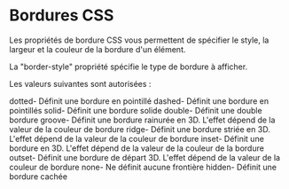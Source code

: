 # Bordures CSS

Les propriétés de bordure CSS vous permettent de spécifier le style, la largeur et la couleur de la bordure d'un élément.

La "border-style" propriété spécifie le type de bordure à afficher.

Les valeurs suivantes sont autorisées :

dotted- Définit une bordure en pointillé
dashed- Définit une bordure en pointillés
solid- Définit une bordure solide
double- Définit une double bordure
groove- Définit une bordure rainurée en 3D. L'effet dépend de la valeur de la couleur de bordure
ridge- Définit une bordure striée en 3D. L'effet dépend de la valeur de la couleur de bordure
inset- Définit une bordure en 3D. L'effet dépend de la valeur de la couleur de la bordure
outset- Définit une bordure de départ 3D. L'effet dépend de la valeur de la couleur de bordure
none- Ne définit aucune frontière
hidden- Définit une bordure cachée